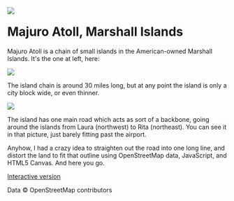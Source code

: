 <img src="http://i.imgur.com/bfwaQ.png" style="float:left;"/>

# Majuro Atoll, Marshall Islands

Majuro Atoll is a chain of small islands in the American-owned Marshall Islands.  It's the one at left, here:

<img src="http://eoimages.gsfc.nasa.gov/images/imagerecords/8000/8080/arnoatoll_l7_2000137.jpg"/>

The island chain is around 30 miles long, but at any point the island is only a city block wide, or even thinner.

<img src="http://www.global-greenhouse-warming.com/images/MajuroInternationalAirport.jpg"/>

The island has one main road which acts as sort of a backbone, going around the islands from Laura (northwest) to Rita (northeast).  You can see it in that picture, just barely fitting past the airport.

Anyhow, I had a crazy idea to straighten out the road into one long line, and distort the land to fit that outline using OpenStreetMap data, JavaScript, and HTML5 Canvas. And here you go.

<a href="http://mapmeld.github.com/Majuro-Marshall-Islands/">Interactive version</a>

Data &copy; OpenStreetMap contributors